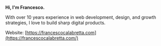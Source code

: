 **Hi, I'm Francesco.**

With over 10 years experience in web development, design, and growth strategies, I love to build sharp digital products.

Website: [https://francescocalabretta.com](https://francescocalabretta.com/)
